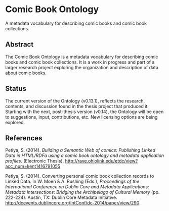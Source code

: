 # Comic Book Ontology
A metadata vocabulary for describing comic books and comic book collections.

## Abstract
The Comic Book Ontology is a metadata vocabulary for describing comic books and comic book collections. It is a work in progress and part of a larger research project exploring the organization and description of data about comic books.

## Status
The current version of the Ontology (v0.13.1), reflects the research, contents, and discussion found in the thesis project that produced it. Starting with the next, post-thesis version (v0.14), the Ontology will be open to suggestions, input, contributions, etc. New licensing options are being explored.

## References
Petiya, S. (2014). *Building a Semantic Web of comics: Publishing Linked Data in HTML/RDFa using a comic book ontology and metadata application profiles.* (Electronic Thesis).
http://rave.ohiolink.edu/etdc/view?acc_num=kent1416791055

Petiya, S. (2014). Converting personal comic book collection records to Linked Data. In W. Moen & A. Rushing (Eds.), *Proceedings of the International Conference on Dublin Core and Metadata Applications: Metadata Intersections: Bridging the Archipelago of Cultural Memory* (pp. 222-224). Austin, TX: Dublin Core Metadata Initiative. 
http://dcevents.dublincore.org/IntConf/dc-2014/paper/view/290